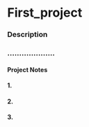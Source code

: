 # First_project

### Description 
### ....................



#### Project Notes

#### 1.
#### 2.
#### 3.
